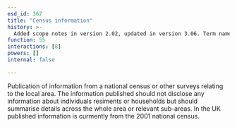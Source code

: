 ```yaml
---
esd_id: 367
title: "Census information"
history: >-
  Added scope notes in version 2.02, updated in version 3.06. Term name changed from 'Census information' to 'Statistics - census information' in version 3.00. Name changed to 'Census information' in version 4.00.
function: 55
interactions: [8]
powers: []
internal: false

---
```


Publication of information from a national census or other surveys relating to the local area. The information published should not disclose any information about individuals resiments or households but should summarise details across the whole area or relevant sub-areas.
In the UK published information is curmently from the 2001 national census.

